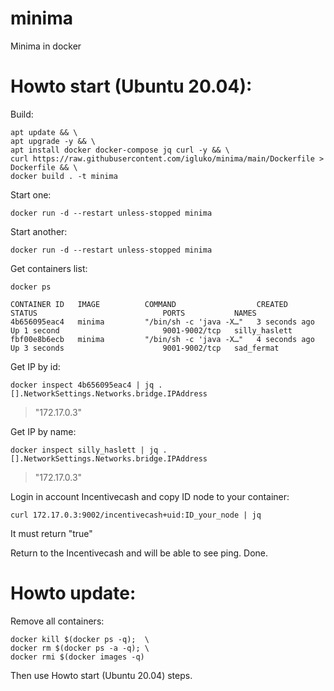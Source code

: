 # minima
Minima in docker

# Howto start (Ubuntu 20.04):

Build:
```
apt update && \
apt upgrade -y && \
apt install docker docker-compose jq curl -y && \
curl https://raw.githubusercontent.com/igluko/minima/main/Dockerfile > Dockerfile && \
docker build . -t minima

```

Start one:
```
docker run -d --restart unless-stopped minima
```

Start another:
```
docker run -d --restart unless-stopped minima
```

Get containers list:
```
docker ps
```

```
CONTAINER ID   IMAGE          COMMAND                  CREATED          STATUS                            PORTS           NAMES
4b656095eac4   minima         "/bin/sh -c 'java -X…"   3 seconds ago    Up 1 second                       9001-9002/tcp   silly_haslett
fbf00e8b6ecb   minima         "/bin/sh -c 'java -X…"   4 seconds ago    Up 3 seconds                      9001-9002/tcp   sad_fermat
```

Get IP by id:
```
docker inspect 4b656095eac4 | jq .[].NetworkSettings.Networks.bridge.IPAddress
```
>"172.17.0.3"

Get IP by name:
```
docker inspect silly_haslett | jq .[].NetworkSettings.Networks.bridge.IPAddress
```
>"172.17.0.3"

Login in account Incentivecash and copy ID node to your container: 
```
curl 172.17.0.3:9002/incentivecash+uid:ID_your_node | jq
```
It must return "true"

Return to the Incentivecash and will be able to see ping.
Done.

# Howto update:
Remove all containers:
```
docker kill $(docker ps -q);  \
docker rm $(docker ps -a -q); \
docker rmi $(docker images -q)

```
Then use Howto start (Ubuntu 20.04) steps.
